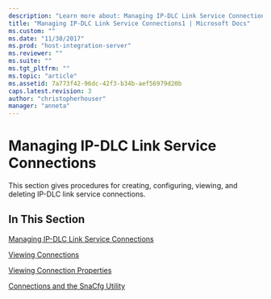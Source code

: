 ```yaml
---
description: "Learn more about: Managing IP-DLC Link Service Connections"
title: "Managing IP-DLC Link Service Connections1 | Microsoft Docs"
ms.custom: ""
ms.date: "11/30/2017"
ms.prod: "host-integration-server"
ms.reviewer: ""
ms.suite: ""
ms.tgt_pltfrm: ""
ms.topic: "article"
ms.assetid: 7a773f42-96dc-42f3-b34b-aef56979d20b
caps.latest.revision: 3
author: "christopherhouser"
manager: "anneta"
---
```

# Managing IP-DLC Link Service Connections
This section gives procedures for creating, configuring, viewing, and deleting IP-DLC link service connections.  
  
## In This Section  
 [Managing IP-DLC Link Service Connections](./managing-ip-dlc-link-service-connections1.md)  
  
 [Viewing Connections](../core/viewing-connections1.md)  
  
 [Viewing Connection Properties](../core/viewing-connection-properties2.md)  
  
 [Connections and the SnaCfg Utility](../core/connections-and-the-snacfg-utility1.md)
